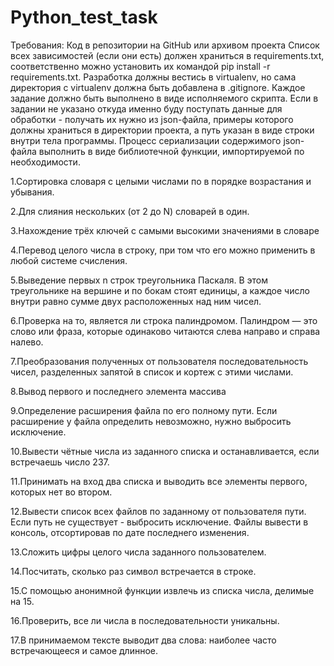 # Python_test_task

Требования:
Код в репозитории на GitHub или архивом проекта
Список всех зависимостей (если они есть) должен храниться в requirements.txt, соответственно можно установить их командой 
pip install -r requirements.txt.
Разработка должны вестись в virtualenv, но сама директория с virtualenv должна быть добавлена в .gitignore.
Каждое задание должно быть выполнено в виде исполняемого скрипта. 
Если в задании не указано откуда именно буду поступать данные для обработки - получать их нужно из json-файла, примеры которого должны храниться в директории проекта, а путь указан в виде строки внутри тела программы.
Процесс сериализации содержимого json-файла выполнить в виде библиотечной функции, импортируемой по необходимости.



1.Сортировка словаря с целыми числами по в порядке возрастания и убывания.

2.Для слияния нескольких (от 2 до N) словарей в один.

3.Нахождение трёх ключей с самыми высокими значениями в словаре

4.Перевод целого числа в строку, при том что его можно применить в любой системе счисления.

5.Выведение первых n строк треугольника Паскаля. В этом треугольнике на вершине и по бокам стоят единицы, а каждое число внутри равно сумме двух расположенных над ним чисел.

6.Проверка на то, является ли строка палиндромом. Палиндром — это слово или фраза, которые одинаково читаются слева направо и справа налево.

7.Преобразования полученных от пользователя последовательность чисел, разделенных запятой в список и кортеж с этими числами.

8.Вывод первого и последнего элемента массива

9.Определение расширения файла по его полному пути. Если расширение у файла определить невозможно, нужно выбросить исключение.

10.Вывести чётные числа из заданного списка и останавливается, если встречаешь число 237.

11.Принимать на вход два списка и выводить все элементы первого, которых нет во втором.

12.Вывести список всех файлов по заданному от пользователя пути. Если путь не существует - выбросить исключение. Файлы вывести в консоль, отсортировав по дате последнего изменения.

13.Сложить цифры целого числа заданного пользователем.

14.Посчитать, сколько раз символ встречается в строке.

15.С помощью анонимной функции извлечь из списка числа, делимые на 15.

16.Проверить, все ли числа в последовательности уникальны.

17.В принимаемом тексте выводит два слова: наиболее часто встречающееся и самое длинное.

